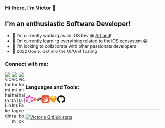 ### Hi there, I'm Victor 👋

## I'm an enthusiastic Software Developer!
- 🔭 I’m currently working as an iOS Dev @ [Artland](https://www.artland.com)!
- 🌱 I’m currently learning everything related to the iOS ecosystem 😁
- 👯 I’m looking to collaborate with other passionate developers
- 🥅 2022 Goals: Get into the UI/Unit Testing

### Connect with me:

[<img align="left" alt="victormihaita | LinkedIn" width="22px" src="https://cdn.jsdelivr.net/npm/simple-icons@v3/icons/linkedin.svg" />](https://www.linkedin.com/in/vmihai12/)
[<img align="left" alt="victormihaita | Instagram" width="22px" src="https://cdn.jsdelivr.net/npm/simple-icons@v3/icons/instagram.svg" />](https://www.instagram.com/victormihaita/)
[<img align="left" alt="victormihaita | Facebook" width="22px" src="https://cdn.jsdelivr.net/npm/simple-icons@v3/icons/facebook.svg" />](https://www.facebook.com/vmihai12/)

<br />

### Languages and Tools:

[<img align="left" alt="GraphQL" width="26px" src="https://raw.githubusercontent.com/github/explore/80688e429a7d4ef2fca1e82350fe8e3517d3494d/topics/graphql/graphql.png" />](https://www.apollographql.com)

[<img align="left" alt="Git" width="26px" src="https://raw.githubusercontent.com/github/explore/80688e429a7d4ef2fca1e82350fe8e3517d3494d/topics/git/git.png" />](https://github.com)

[<img align="left" alt="Swift" width="26px" src="https://raw.githubusercontent.com/github/explore/80688e429a7d4ef2fca1e82350fe8e3517d3494d/topics/swift/swift.png" />](https://developer.apple.com/swift/)

[<img align="left" alt="Sketch" width="26px" src="https://raw.githubusercontent.com/github/explore/a5995564b5ff71c41da080abc49f1ba4132127c1/topics/sketch/sketch.png" />](https://www.sketch.com)

[<img align="left" alt="GitHub" width="26px" src="https://raw.githubusercontent.com/github/explore/78df643247d429f6cc873026c0622819ad797942/topics/github/github.png" />](https://github.com)

<br />
<br />

---

[![Victor's GitHub stats](https://github-readme-stats.vercel.app/api?username=victormihaita)](https://github.com/victormihaita/github-readme-stats)
